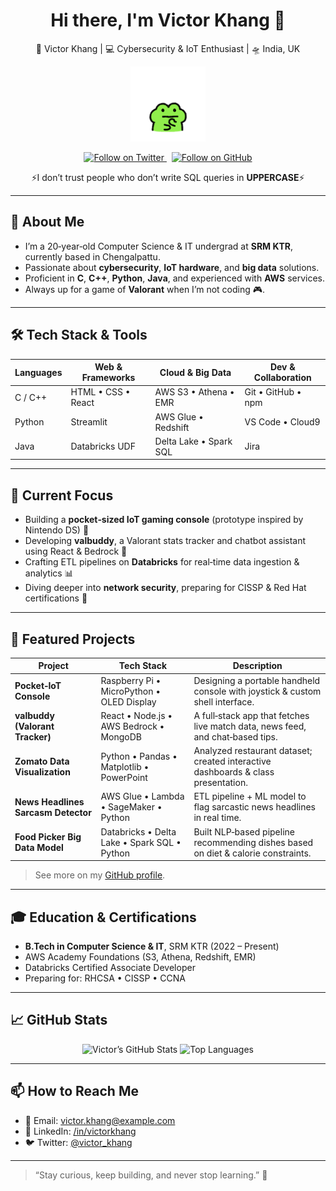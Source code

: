 <!--
  This README template is inspired by https://github.com/mayhemantt/mayhemantt
  and tailored to Victor Khang’s background, skills, and projects.
-->

<div align="center">
  <h1>Hi there, I'm Victor Khang 👋</h1>
  
  <!-- Personal Tagline -->
  <p>
    🙎 Victor Khang | 💻 Cybersecurity & IoT Enthusiast | 🛸 India, UK
  </p>
  
  <!-- Thinking Frog Doodle GIF -->
  <p>
    <img src="Drawing Doodle GIF.gif" alt="Thinking Frog Doodle" width="120px" />
  </p>

  <!-- Social Links -->
  <p>
    <a href="https://twitter.com/victor_khang" target="_blank">
      <img src="https://img.shields.io/twitter/follow/victor_khang?style=social" alt="Follow on Twitter" />
    </a>
    &nbsp;
    <a href="https://github.com/victorkhang" target="_blank">
      <img src="https://img.shields.io/github/followers/victorkhang?label=Follow&style=social" alt="Follow on GitHub" />
    </a>
  </p>
  
  <!-- Witty Statement -->
  <p>
    ⚡️I don’t trust people who don’t write SQL queries in <strong>UPPERCASE</strong>⚡️
  </p>
</div>

---

## 🔭 About Me
- I’m a 20‑year‑old Computer Science & IT undergrad at **SRM KTR**, currently based in Chengalpattu.
- Passionate about **cybersecurity**, **IoT hardware**, and **big data** solutions.
- Proficient in **C**, **C++**, **Python**, **Java**, and experienced with **AWS** services.
- Always up for a game of **Valorant** when I’m not coding 🎮.

---

## 🛠️ Tech Stack & Tools

| Languages      | Web & Frameworks   | Cloud & Big Data       | Dev & Collaboration |
| -------------- | ------------------ | ---------------------- | ------------------- |
| C / C++        | HTML • CSS • React | AWS S3 • Athena • EMR   | Git • GitHub • npm  |
| Python         | Streamlit          | AWS Glue • Redshift    | VS Code • Cloud9    |
| Java           | Databricks UDF     | Delta Lake • Spark SQL | Jira                |

---

## 🚀 Current Focus
- Building a **pocket‑sized IoT gaming console** (prototype inspired by Nintendo DS) 🔧
- Developing **valbuddy**, a Valorant stats tracker and chatbot assistant using React & Bedrock 🤖
- Crafting ETL pipelines on **Databricks** for real‑time data ingestion & analytics 📊
- Diving deeper into **network security**, preparing for CISSP & Red Hat certifications 🔐

---

## 📂 Featured Projects

| Project                               | Tech Stack                                  | Description                                                                        |
| ------------------------------------- | -------------------------------------------  | ---------------------------------------------------------------------------------- |
| **Pocket‑IoT Console**                | Raspberry Pi • MicroPython • OLED Display    | Designing a portable handheld console with joystick & custom shell interface.      |
| **valbuddy (Valorant Tracker)**       | React • Node.js • AWS Bedrock • MongoDB      | A full‑stack app that fetches live match data, news feed, and chat‑based tips.     |
| **Zomato Data Visualization**         | Python • Pandas • Matplotlib • PowerPoint    | Analyzed restaurant dataset; created interactive dashboards & class presentation.  |
| **News Headlines Sarcasm Detector**   | AWS Glue • Lambda • SageMaker • Python       | ETL pipeline + ML model to flag sarcastic news headlines in real time.             |
| **Food Picker Big Data Model**        | Databricks • Delta Lake • Spark SQL • Python | Built NLP‑based pipeline recommending dishes based on diet & calorie constraints.   |

> See more on my [GitHub profile](https://github.com/victorkhang).

---

## 🎓 Education & Certifications
- **B.Tech in Computer Science & IT**, SRM KTR (2022 – Present)
- AWS Academy Foundations (S3, Athena, Redshift, EMR)  
- Databricks Certified Associate Developer  
- Preparing for: RHCSA • CISSP • CCNA  

---

## 📈 GitHub Stats

<p align="center">
  <img src="https://github-readme-stats.vercel.app/api?username=victorkhang&show_icons=true&theme=radical" alt="Victor’s GitHub Stats" />
  <img src="https://github-readme-stats.vercel.app/api/top-langs/?username=victorkhang&layout=compact&theme=radical" alt="Top Languages" />
</p>

---

## 📫 How to Reach Me
- 📧 Email: <a href="mailto:victor.khang@example.com">victor.khang@example.com</a>  
- 💼 LinkedIn: <a href="https://www.linkedin.com/in/victorkhang" target="_blank">/in/victorkhang</a>  
- 🐦 Twitter: <a href="https://twitter.com/victor_khang" target="_blank">@victor_khang</a>  

---

> “Stay curious, keep building, and never stop learning.” 🚀
